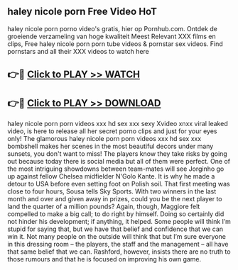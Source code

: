 ## haley nicole porn Free Video HoT 

haley nicole porn porno video's gratis, hier op Pornhub.com. Ontdek de groeiende verzameling van hoge kwaliteit Meest Relevant XXX films en clips,
Free haley nicole porn porn tube videos & pornstar sex videos. Find pornstars and all their XXX videos to watch here


## 👉🔴 [Click to PLAY >> WATCH](http://us.freeplayer.one?title=haley_nicole_porn&ref=16D)

## 👉🔴 [Click to PLAY >> DOWNLOAD](http://us.freeplayer.one?title=haley_nicole_porn&ref=16D)


haley nicole porn porn videos xxx hd sex xxx sexy Xvideo xnxx viral leaked video, is here to release all her secret porno clips and just for your eyes only! The glamorous haley nicole porn porn videos xxx hd sex xxx bombshell makes her scenes in the most beautiful decors under many sunsets, you don't want to miss! The players know they take risks by going out because today there is social media but all of them were perfect. One of the most intriguing showdowns between team-mates will see Jorginho go up against fellow Chelsea midfielder N'Golo Kante. It is why he made a detour to USA before even setting foot on Polish soil. That first meeting was close to four hours, Sousa tells Sky Sports. With two winners in the last month and over and given away in prizes, could you be the next player to land the quarter of a million pounds? Again, though, Maggiore felt compelled to make a big call; to do right by himself. Doing so certainly did not hinder his development; if anything, it helped. Some people will think I’m stupid for saying that, but we have that belief and confidence that we can win it. Not many people on the outside will think that but I’m sure everyone in this dressing room – the players, the staff and the management – all have that same belief that we can. Rashford, however, insists there are no truth to those rumours and that he is focused on improving his own game.